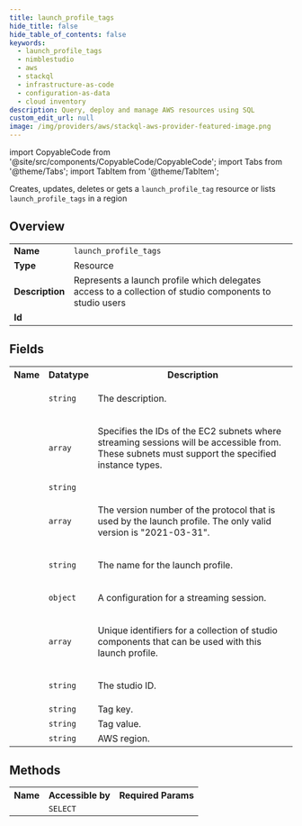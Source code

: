 ```yaml
---
title: launch_profile_tags
hide_title: false
hide_table_of_contents: false
keywords:
  - launch_profile_tags
  - nimblestudio
  - aws
  - stackql
  - infrastructure-as-code
  - configuration-as-data
  - cloud inventory
description: Query, deploy and manage AWS resources using SQL
custom_edit_url: null
image: /img/providers/aws/stackql-aws-provider-featured-image.png
---
```


import CopyableCode from '@site/src/components/CopyableCode/CopyableCode';
import Tabs from '@theme/Tabs';
import TabItem from '@theme/TabItem';

Creates, updates, deletes or gets a <code>launch_profile_tag</code> resource or lists <code>launch_profile_tags</code> in a region

## Overview
<table><tbody>
<tr><td><b>Name</b></td><td><code>launch_profile_tags</code></td></tr>
<tr><td><b>Type</b></td><td>Resource</td></tr>
<tr><td><b>Description</b></td><td>Represents a launch profile which delegates access to a collection of studio components to studio users</td></tr>
<tr><td><b>Id</b></td><td><CopyableCode code="aws.nimblestudio.launch_profile_tags" /></td></tr>
</tbody></table>

## Fields
<table><tbody><tr><th>Name</th><th>Datatype</th><th>Description</th></tr><tr><td><CopyableCode code="description" /></td><td><code>string</code></td><td><p>The description.</p></td></tr>
<tr><td><CopyableCode code="ec2_subnet_ids" /></td><td><code>array</code></td><td><p>Specifies the IDs of the EC2 subnets where streaming sessions will be accessible from.<br />These subnets must support the specified instance types. </p></td></tr>
<tr><td><CopyableCode code="launch_profile_id" /></td><td><code>string</code></td><td></td></tr>
<tr><td><CopyableCode code="launch_profile_protocol_versions" /></td><td><code>array</code></td><td><p>The version number of the protocol that is used by the launch profile. The only valid<br />version is "2021-03-31".</p></td></tr>
<tr><td><CopyableCode code="name" /></td><td><code>string</code></td><td><p>The name for the launch profile.</p></td></tr>
<tr><td><CopyableCode code="stream_configuration" /></td><td><code>object</code></td><td><p>A configuration for a streaming session.</p></td></tr>
<tr><td><CopyableCode code="studio_component_ids" /></td><td><code>array</code></td><td><p>Unique identifiers for a collection of studio components that can be used with this<br />launch profile.</p></td></tr>
<tr><td><CopyableCode code="studio_id" /></td><td><code>string</code></td><td><p>The studio ID. </p></td></tr>
<tr><td><CopyableCode code="tag_key" /></td><td><code>string</code></td><td>Tag key.</td></tr>
<tr><td><CopyableCode code="tag_value" /></td><td><code>string</code></td><td>Tag value.</td></tr>
<tr><td><CopyableCode code="region" /></td><td><code>string</code></td><td>AWS region.</td></tr>
</tbody></table>

## Methods

<table><tbody>
  <tr>
    <th>Name</th>
    <th>Accessible by</th>
    <th>Required Params</th>
  </tr>
  <tr>
    <td><CopyableCode code="view" /></td>
    <td><code>SELECT</code></td>
    <td><CopyableCode code="region" /></td>
  </tr>
</tbody></table>








